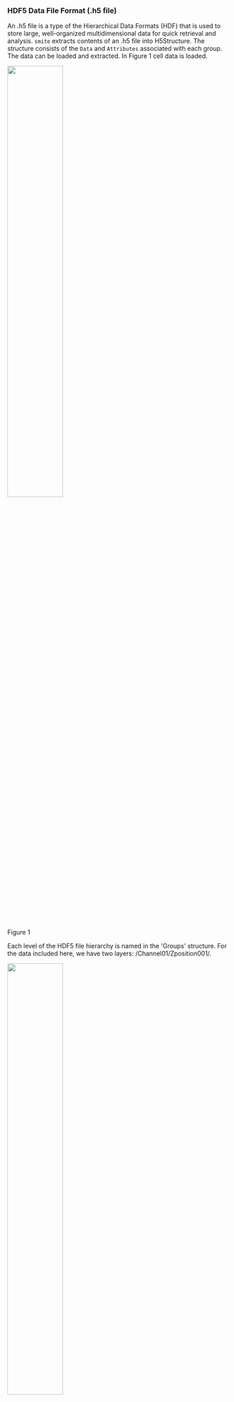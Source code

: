 ### HDF5 Data File Format (.h5 file)

An .h5 file is a type of the Hierarchical Data Formats (HDF) that is
used to store large, well-organized multidimensional data for quick
retrieval and analysis. `smite` extracts contents of an .h5 file into
H5Structure. The structure consists of the `Data` and `Attributes`
associated with each group. The data can be loaded and extracted. In
Figure 1 cell data is loaded.

<IMG SRC="SMLM1.png" WIDTH=50% HEIGHT=50%><BR>Figure 1

Each level of the HDF5 file hierarchy is named in the 'Groups'
structure. For the data included here, we have two layers:
/Channel01/Zposition001/.

<IMG SRC="SMLM2.png" WIDTH=50% HEIGHT=50%><BR>Figure 2

Zposition001/ contains various groups with their group attributes.

<IMG SRC="SMLM3.png" WIDTH=50% HEIGHT=50%><BR>Figure 3

Zposition001/ can be further extracted.

<IMG SRC="SMLM4.png" WIDTH=50% HEIGHT=50%><BR>Figure 4

As can be seen from the above figure, Data0001 is the 2D microscopy raw
data from the camera. A number of datasets can be written in the HDF5
file. The figure example only contain 5 datasets. The `LoadData` class in
`smite` has the functionality of loading and extracting further information
about HDF5 data.

`/Channel01/Zposition001/Data0001/Data0001` of size 5000 x 256 x 256
contains the raw data from the camera (arrays given in Analog to Digital Units
[ADU]) for 5000 frames of 256x256 (y, x) 2D images.  This dataset is the only
one absolutely needed for further analyses in ***smite***.

---

HDF5 files can be directly loaded into MATLAB.  As an example, to
access the images for Sample 1 located at

   https://datadryad.org/stash/dataset/doi:10.5061/dryad.xsj3tx9cn

run the following commands in MATLAB:

1) Find the number of sequences for a sample:  
```
   Info = h5info('LifeactApproach-HeLaCell-Sample1.h5')
```

2) Each level of the h5 file hierarchy is named in the 'Groups' structure.
For the data included here, we have two layers: /Channel01/Zposition001/.
To find the number of the sequence:
```
   Num_Dataset = numel(Info.Groups.Groups.Datasets)
```

3) To load a data set:
```
   DataSet_1 = h5read('LifeactApproach-HeLaCell-Sample1.h5', ...
                      '/Channel01/Zposition001/Data0001');
```
